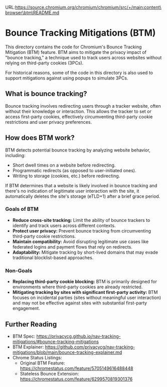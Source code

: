 URL:https://source.chromium.org/chromium/chromium/src/+/main:content\browser\btm\README.md
# Bounce Tracking Mitigations (BTM)

This directory contains the code for Chromium's Bounce Tracking Mitigation (BTM)
feature.
BTM aims to mitigate the privacy impact of "bounce tracking," a technique used
to track users across websites without relying on third-party cookies (3PCs).

For historical reasons, some of the code in this directory is also used to
support mitigations against using popups to simulate 3PCs.

## What is bounce tracking?

Bounce tracking involves redirecting users through a tracker website, often
without their knowledge or interaction.
This allows the tracker to set or access first-party cookies, effectively
circumventing third-party cookie restrictions and user privacy preferences.

## How does BTM work?

BTM detects potential bounce tracking by analyzing website behavior, including:

- Short dwell times on a website before redirecting.
- Programmatic redirects (as opposed to user-initiated ones).
- Writing to storage (cookies, etc.) before redirecting.

If BTM determines that a website is likely involved in bounce tracking and
there's no indication of legitimate user interaction with the site, it
automatically deletes the site's storage (eTLD+1) after a brief grace period.

### Goals of BTM

- **Reduce cross-site tracking:** Limit the ability of bounce trackers to
  identify and track users across different contexts.
- **Protect user privacy:** Prevent bounce tracking from circumventing
  third-party cookie restrictions.
- **Maintain compatibility:** Avoid disrupting legitimate use cases like
  federated logins and payment flows that rely on redirects.
- **Adaptability:** Mitigate tracking by short-lived domains that may evade
  traditional blocklist-based approaches.

### Non-Goals

- **Replacing third-party cookie blocking:** BTM is primarily designed for
  environments where third-party cookies are already restricted.
- **Mitigating tracking by sites with significant first-party activity:** BTM
  focuses on incidental parties (sites without meaningful user interaction) and
  may not be effective against sites with substantial first-party engagement.

## Further Reading

- BTM Spec: https://privacycg.github.io/nav-tracking-mitigations/#bounce-tracking-mitigations
- BTM Explainer: https://github.com/privacycg/nav-tracking-mitigations/blob/main/bounce-tracking-explainer.md
- Chrome Status Listings:
  - Original BTM Feature: https://chromestatus.com/feature/5705149616488448
  - Stateless Bounce Extension: https://chromestatus.com/feature/6299570819301376

